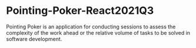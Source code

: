 # Pointing-Poker-React2021Q3
Pointing Poker is an application for conducting sessions to assess the complexity of the work ahead or the relative volume of tasks to be solved in software development.
